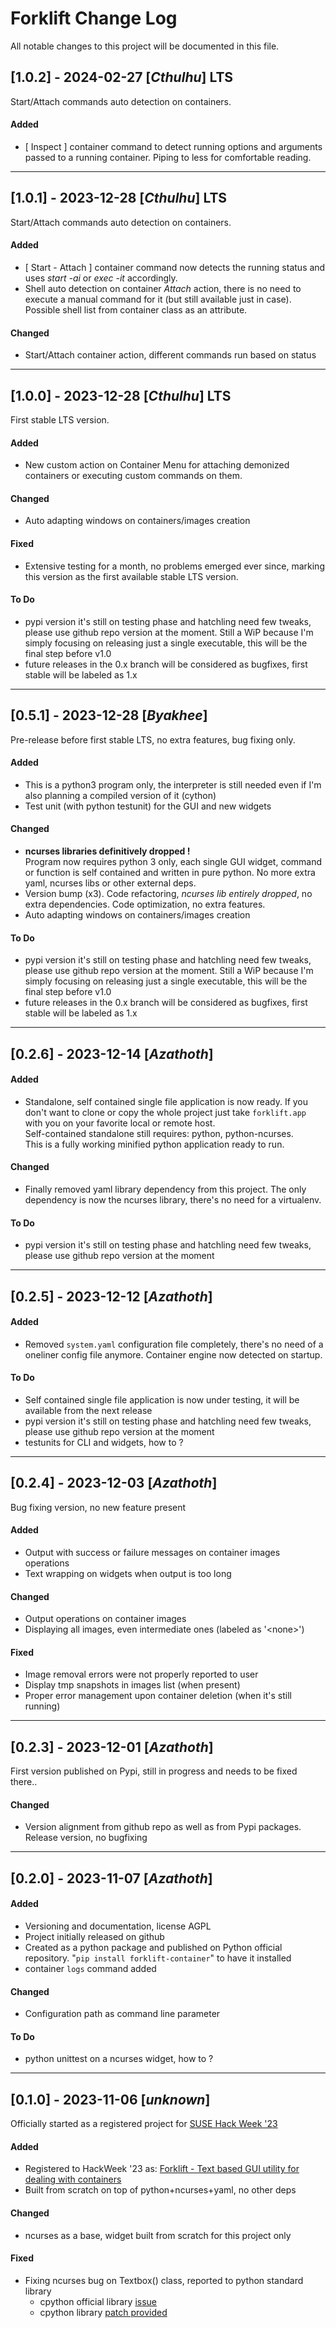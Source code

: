 # Forklift Change Log
All notable changes to this project will be documented in this file.


## [1.0.2] - 2024-02-27 [*Cthulhu*] LTS
Start/Attach commands auto detection on containers.
#### Added
- [ Inspect ] container command to detect running options and arguments
  passed to a running container. Piping to less for comfortable reading.
---


## [1.0.1] - 2023-12-28 [*Cthulhu*] LTS
Start/Attach commands auto detection on containers.
#### Added
- [ Start - Attach ] container command now detects the running status and
  uses _start -ai_ or _exec -it_ accordingly.
- Shell  auto detection on container _Attach_ action, there is no need to
  execute a manual command for it (but still available just in case).
  Possible shell list from container class as an attribute.
#### Changed
- Start/Attach container action, different commands run based on status
---


## [1.0.0] - 2023-12-28 [*Cthulhu*] LTS
First stable LTS version.
#### Added
- New custom action on Container Menu for attaching demonized containers
  or executing custom commands on them.
#### Changed
- Auto adapting windows on containers/images creation
#### Fixed
- Extensive testing for a month, no problems emerged ever since, marking
  this version as the first available stable LTS version.
#### To Do
- pypi version it's still on testing phase and hatchling need few tweaks,
  please use github repo version at the moment. Still a WiP because I'm
  simply focusing on releasing just a single executable, this will be the
  final step before v1.0
- future releases in the 0.x branch will be considered as bugfixes, first
  stable will be labeled as 1.x
---


## [0.5.1] - 2023-12-28 [*Byakhee*]
Pre-release before first stable LTS, no extra features, bug fixing only.
#### Added
- This is a python3 program only, the interpreter is still needed even if
  I'm also planning a compiled version of it (cython)
- Test unit (with python testunit) for the GUI and new widgets
#### Changed
- **ncurses libraries definitively dropped !**  
  Program now requires python 3 only, each single GUI widget, command or
  function is self contained and written in pure python.
  No more extra yaml, ncurses libs or other external deps.
- Version bump (x3). Code refactoring, _ncurses lib entirely dropped_, no
  extra dependencies. Code optimization, no extra features.
- Auto adapting windows on containers/images creation
#### To Do
- pypi version it's still on testing phase and hatchling need few tweaks,
  please use github repo version at the moment. Still a WiP because I'm
  simply focusing on releasing just a single executable, this will be the
  final step before v1.0
- future releases in the 0.x branch will be considered as bugfixes, first
  stable will be labeled as 1.x
---


## [0.2.6] - 2023-12-14 [*Azathoth*]
#### Added
- Standalone, self contained single file application is now ready. If you
  don't want to clone or copy the whole project just take `forklift.app`
  with you on your favorite local or remote host.  
  Self-contained standalone still requires: python, python-ncurses.  
  This is a fully working minified python application ready to run.
#### Changed
- Finally removed yaml library dependency from this project. The only
  dependency is now the ncurses library, there's no need for a virtualenv.
#### To Do
- pypi version it's still on testing phase and hatchling need few tweaks,
  please use github repo version at the moment
---


## [0.2.5] - 2023-12-12 [_Azathoth_]
#### Added
- Removed `system.yaml` configuration file completely, there's no need of
  a oneliner config file anymore. Container engine now detected on startup.
#### To Do
- Self contained single file application is now under testing, it will be
  available from the next release
- pypi version it's still on testing phase and hatchling need few tweaks,
  please use github repo version at the moment
- testunits for CLI and widgets, how to ?
---


## [0.2.4] - 2023-12-03 [_Azathoth_]
Bug fixing version, no new feature present
#### Added
- Output with success or failure messages on container images operations
- Text wrapping on widgets when output is too long
#### Changed
- Output operations on container images
- Displaying all images, even intermediate ones (labeled as '\<none\>')
#### Fixed
- Image removal errors were not properly reported to user
- Display tmp snapshots in images list (when present)
- Proper error management upon container deletion (when it's still running)
---


## [0.2.3] - 2023-12-01 [_Azathoth_]
First version published on Pypi, still in progress and needs to be fixed there..
#### Changed
- Version alignment from github repo as well as from Pypi packages.
  Release version, no bugfixing
---


## [0.2.0] - 2023-11-07 [_Azathoth_]
#### Added
- Versioning and documentation, license AGPL
- Project initially released on github
- Created as a python package and published on Python official repository.
    "`pip install forklift-container`" to have it installed
- container `logs` command added
#### Changed
- Configuration path as command line parameter
#### To Do
- python unittest on a ncurses widget, how to ?
---


## [0.1.0] - 2023-11-06 [_unknown_]
Officially started as a registered project for
[SUSE Hack Week '23](https://hackweek.opensuse.org/)
#### Added
- Registered to HackWeek '23 as:
[Forklift - Text based GUI utility for dealing with containers](https://hackweek.opensuse.org/23/projects/forklift-text-based-gui-utility-for-dealing-with-containers)
- Built from scratch on top of python+ncurses+yaml, no other deps
#### Changed
- ncurses as a base, widget built from scratch for this project only
#### Fixed
- Fixing ncurses bug on Textbox() class, reported to python standard library
    - cpython official library [issue](https://github.com/python/cpython/issues/111795)
    - cpython library [patch provided](https://github.com/python/cpython/pull/111796)
